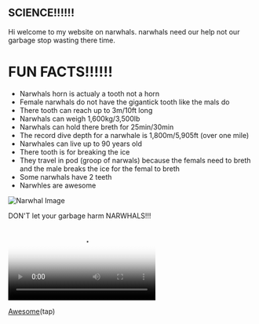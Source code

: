 ## SCIENCE!!!!!!

Hi welcome to my website on narwhals. 
    narwhals need our help not our garbage stop wasting there time.
 
 
# FUN FACTS!!!!!!
    
 - Narwhals horn is actualy a tooth not a horn
 - Female narwhals do not have the gigantick tooth like the mals do
 - There tooth can reach up to 3m/10ft long
 - Narwhals can weigh 1,600kg/3,500lb 
 - Narwhals can hold there breth for 25min/30min
 - The record dive depth for a narwhale is 1,800m/5,905ft (over one mile)  
 - Narwhales can live up to 90 years old 
 - There tooth is for breaking the ice 
 - They travel in pod (groop of narwals) because the femals need to breth and the male breaks the ice for the femal to breth
 - Some narwhals have 2 teeth
 - Narwhles are awesome
 
 
 <img src="https://squidtoons.com/wp-content/uploads/2016/07/narwhal-anatomy-web.png" alt="Narwhal Image"/> 

DON'T let your garbage harm NARWHALS!!!


<video class="vjs-tech" id="inlinePlayer_00000169-26f8-dc18-a17b-37f9652c0000_html5_api" tabindex="-1" preload="auto" poster="https://pmdvod.nationalgeographic.com/NG_Video/682/774/tusk-8.jpg" src="https://pmdvod.nationalgeographic.com/NG_Video/682/774/1448118851549_1551137223684_1448120899636_mp4_video_1024x576_1632000_primary_audio_eng_3.mp4"></video>

[Awesome](https://www.nationalgeographic.com/animals/mammals/n/narwhal/)(tap)




